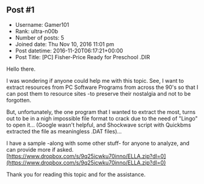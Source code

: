 ## Post #1
- Username: Gamer101
- Rank: ultra-n00b
- Number of posts: 5
- Joined date: Thu Nov 10, 2016 11:01 pm
- Post datetime: 2016-11-20T06:17:21+00:00
- Post Title: [PC] Fisher-Price Ready for Preschool .DIR

Hello there.

I was wondering if anyone could help me with this topic.
See, I want to extract resources from PC Software Programs from across the 90's so that I can post them to resource sites -to preserve their nostalgia and not to be forgotten.

But, unfortunately, the one program that I wanted to extract the most, turns out to be in a nigh impossible file format to crack due to the need of "Lingo" to open it... (Google wasn't helpful, and Shockwave script with Quickbms extracted the file as meaningless .DAT files)...

I have a sample -along with some other stuff- for anyone to analyze, and can provide more if asked.
[https://www.dropbox.com/s/9q25icwku70inno/ELLA.zip?dl=0](https://www.dropbox.com/s/9q25icwku70inno/ELLA.zip?dl=0)

Thank you for reading this topic and for the assistance.
